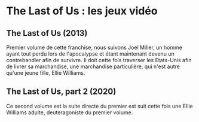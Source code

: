 # The Last of Us : les jeux vidéo

## The Last of Us (2013)
Premier volume de cette franchise, nous suivons Joel Miller, un homme ayant tout perdu lors de l'apocalypse et étant maintenant devenu un contrebandier afin de survivre. 
Il doit cette fois traverser les Etats-Unis afin de livrer sa marchandise, une marchandise particulière, qui n'est autre qu'une jeune fille, Ellie Williams.

## The Last of Us, part 2 (2020)
Ce second volume est la suite directe du premier est suit cette fois une Ellie Williams adulte, deuteragoniste du premier volume.
